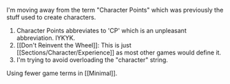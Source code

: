 I'm moving away from the term "Character Points" which was previously the stuff used to create characters. 
1. Character Points abbreviates to 'CP' which is an unpleasant abbreviation. IYKYK.
2. [[Don't Reinvent the Wheel]]: This is just [[Sections/Character/Experience]] as most other games would define it.
3. I'm trying to avoid overloading the "character" string.

Using fewer game terms in [[Minimal]].